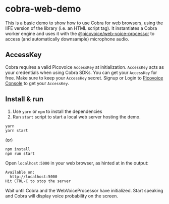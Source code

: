 # cobra-web-demo

This is a basic demo to show how to use Cobra for web browsers, using the IIFE version of the library (i.e. an HTML script tag). 
It instantiates a Cobra worker engine and uses it with the 
[@picovoice/web-voice-processor](https://www.npmjs.com/package/@picovoice/web-voice-processor) 
to access (and automatically downsample) microphone audio.

## AccessKey

Cobra requires a valid Picovoice `AccessKey` at initialization. `AccessKey` acts as your credentials when using Cobra SDKs.
You can get your `AccessKey` for free. Make sure to keep your `AccessKey` secret.
Signup or Login to [Picovoice Console](https://console.picovoice.ai/) to get your `AccessKey`.

## Install & run

1. Use `yarn` or `npm` to install the dependencies
1. Run `start` script to start a local web server hosting the demo.

```console
yarn
yarn start
```

(or)

```console
npm install
npm run start
```

Open `localhost:5000` in your web browser, as hinted at in the output:

```console
Available on:
  http://localhost:5000
Hit CTRL-C to stop the server
```

Wait until Cobra and the WebVoiceProcessor have initialized. Start speaking and Cobra will display voice probability on the screen.
